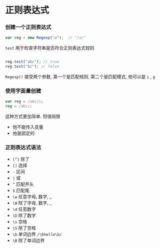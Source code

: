 # 正则表达式

### 创建一个正则表达式

```js
var reg = new Regexp("a");  // "/a/"

```

`test` 用于检查字符串是否符合正则表达式规则

```js

reg.test("abc"); // true
reg.test("bc"); // false

```
`Regexp()` 接受两个参数, 第一个是匹配规则, 第二个是匹配模式, 他可以是 `i` , `g`

### 使用字面量创建

```js
var reg = /abc/i;
reg = /abc/;
```
这种方式更加简单. 但很局限
- 他不能传入变量
- 他是固定的

### 正则表达式语法

- `[^]` 除了
- `[]` 选择
- `-` 区间
- `|` 或
- `^` 匹配开头
- `$` 匹配尾
- `\w` 任意字母, 数字, _
- `\W` 除了字母, 数字, _
- `\d` 任意数字
- `\D` 除了数字
- `\s` 空格
- `\S` 除了空格
- `\b` 单词边界  `/\bhello\b/`
- `\B` 除了单词边界